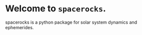 # Welcome to `spacerocks`.

spacerocks is a python package for solar system dynamics and ephemerides.
